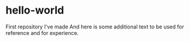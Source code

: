 # hello-world
First repository I've made
And here is some additional text to be used for reference and for experience.
